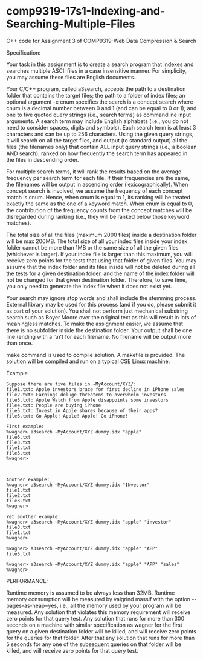 # comp9319-17s1-Indexing-and-Searching-Multiple-Files
C++ code for Assignment 3 of COMP9319-Web Data Compression &amp; Search



Specification:

Your task in this assignment is to create a search program that indexes and searches multiple ASCII files in a case insensitive manner. For simplicity, you may assume these files are English documents. 


Your C/C++ program, called  a3search, accepts the path to a destination folder that contains the target files; the path to a folder of index files; an optional argument -c cnum specifies the search is a concept search where cnum is a decimal number between 0 and 1 (and can be equal to 0 or 1); and one to five quoted query strings (i.e., search terms) as commandline input arguments.  A search term may include English alphabets (i.e., you do not need to consider spaces, digits and symbols). Each search term is at least 3 characters and can be up to 256 characters. Using the given query strings, it will search on all the target files, and output (to standard output) all the files (the filenames only) that contain ALL input query strings (i.e., a boolean AND search), ranked on how frequently the search term has appeared in the files in descending order.  



For multiple search terms, it will rank the results based on the average frequency per search term for each file. If their frequencies are the same, the filenames will be output in ascending order (lexicographically). When concept search is involved, we assume the frequency of each concept match is cnum. Hence, when cnum is equal to 1, its ranking will be treated exactly the same as the one of a keyword match. When cnum is equal to 0, the contribution of the frequency counts from the concept matches will be disregarded during ranking (i.e., they will be ranked below those keyword matches). 


The total size of all the files (maximum 2000 files) inside a destination folder will be  max 200MB. The total size of all your index files inside your index folder cannot be more than 1MB or the same size of all the given files (whichever is larger). If your index file is larger than this maximum, you will  receive zero points for the tests that using that folder of given files. You may assume that the index folder and its files inside will not be deleted during all the tests for a given destination folder, and the name of the index folder will not be changed for that given destination folder. Therefore,  to save time, you only need to generate the index file when it does not exist yet.  


Your search may ignore stop words and shall include the stemming process. External library may be used for this process (and if you do, please submit it as part of your solution). You shall not perform just mechanical substring search such as Boyer Moore over the original text as this will result in lots of meaningless matches.  To make the assignment easier, we assume that there is no subfolder inside the destination folder.  Your output shall be one line  (ending with a '\n') for each filename.  No filename will be output more than once. 




make command is used to compile solution.  A makefile is provided.  The solution will be compiled and run on a typical CSE Linux machine.


Example


	Suppose there are five files in ~MyAccount/XYZ/:  
	file1.txt: Apple investors brace for first decline in iPhone sales
	file2.txt: Earnings deluge threatens to overwhelm investors
	file3.txt: Apple Watch from Apple disappoints some investors
	file4.txt: People are buying iPhone
	file5.txt: Invest in Apple shares because of their apps?
	file6.txt: Go Apple! Apple! Apple! Go iPhone!
 	
	First example: 
	%wagner> a3search ~MyAccount/XYZ dummy.idx "apple"
	file6.txt
	file3.txt
	file1.txt
	file5.txt
	%wagner> 



	Another example: 
	%wagner> a3search ~MyAccount/XYZ dummy.idx "INvestor"
	file1.txt
	file2.txt
	file3.txt
	%wagner> 

	Yet another example: 
	%wagner> a3search ~MyAccount/XYZ dummy.idx "apple" "investor"
	file3.txt
	file1.txt
	%wagner> 

	%wagner> a3search ~MyAccount/XYZ dummy.idx "apple" "APP"
	file5.txt
	
	%wagner> a3search ~MyAccount/XYZ dummy.idx "apple" "APP" "sales"
	%wagner> 



PERFORMANCE:

Runtime memory is assumed to be always less than 32MB. Runtime memory consumption will be measured by valgrind massif with the option  --pages-as-heap=yes, i.e., all the memory used by your program will be measured.  Any solution that violates this memory requirement will receive zero points for that query test. Any solution that runs for more than 300 seconds on a machine with similar specification  as wagner for the first query on a given destination folder will be killed, and will receive zero points for the queries for that folder.   After that any solution that runs for more than 5 seconds for any one of the subsequent queries on that folder will be killed,  and will receive zero points for that query test.
